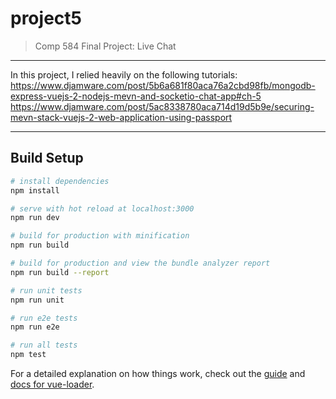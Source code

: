 # project5

> Comp 584 Final Project: Live Chat
____________________
In this project, I relied heavily on the following tutorials:
https://www.djamware.com/post/5b6a681f80aca76a2cbd98fb/mongodb-express-vuejs-2-nodejs-mevn-and-socketio-chat-app#ch-5
https://www.djamware.com/post/5ac8338780aca714d19d5b9e/securing-mevn-stack-vuejs-2-web-application-using-passport
____________________
## Build Setup

``` bash
# install dependencies
npm install

# serve with hot reload at localhost:3000
npm run dev

# build for production with minification
npm run build

# build for production and view the bundle analyzer report
npm run build --report

# run unit tests
npm run unit

# run e2e tests
npm run e2e

# run all tests
npm test
```

For a detailed explanation on how things work, check out the [guide](http://vuejs-templates.github.io/webpack/) and [docs for vue-loader](http://vuejs.github.io/vue-loader).
